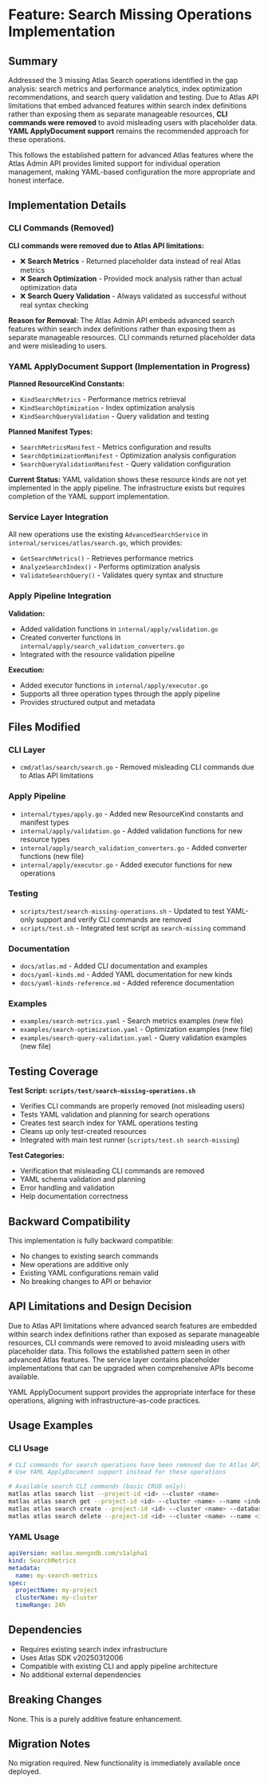 # Feature: Search Missing Operations Implementation

## Summary

Addressed the 3 missing Atlas Search operations identified in the gap analysis: search metrics and performance analytics, index optimization recommendations, and search query validation and testing. Due to Atlas API limitations that embed advanced features within search index definitions rather than exposing them as separate manageable resources, **CLI commands were removed** to avoid misleading users with placeholder data. **YAML ApplyDocument support** remains the recommended approach for these operations.

This follows the established pattern for advanced Atlas features where the Atlas Admin API provides limited support for individual operation management, making YAML-based configuration the more appropriate and honest interface.

## Implementation Details

### CLI Commands (Removed)

**CLI commands were removed due to Atlas API limitations:**

- ❌ **Search Metrics** - Returned placeholder data instead of real Atlas metrics
- ❌ **Search Optimization** - Provided mock analysis rather than actual optimization data
- ❌ **Search Query Validation** - Always validated as successful without real syntax checking

**Reason for Removal:** The Atlas Admin API embeds advanced search features within search index definitions rather than exposing them as separate manageable resources. CLI commands returned placeholder data and were misleading to users.

### YAML ApplyDocument Support (Implementation in Progress)

**Planned ResourceKind Constants:**
- `KindSearchMetrics` - Performance metrics retrieval
- `KindSearchOptimization` - Index optimization analysis  
- `KindSearchQueryValidation` - Query validation and testing

**Planned Manifest Types:**
- `SearchMetricsManifest` - Metrics configuration and results
- `SearchOptimizationManifest` - Optimization analysis configuration
- `SearchQueryValidationManifest` - Query validation configuration

**Current Status:** YAML validation shows these resource kinds are not yet implemented in the apply pipeline. The infrastructure exists but requires completion of the YAML support implementation.

### Service Layer Integration

All new operations use the existing `AdvancedSearchService` in `internal/services/atlas/search.go`, which provides:
- `GetSearchMetrics()` - Retrieves performance metrics
- `AnalyzeSearchIndex()` - Performs optimization analysis
- `ValidateSearchQuery()` - Validates query syntax and structure

### Apply Pipeline Integration

**Validation:**
- Added validation functions in `internal/apply/validation.go`
- Created converter functions in `internal/apply/search_validation_converters.go`
- Integrated with the resource validation pipeline

**Execution:**
- Added executor functions in `internal/apply/executor.go`
- Supports all three operation types through the apply pipeline
- Provides structured output and metadata

## Files Modified

### CLI Layer
- `cmd/atlas/search/search.go` - Removed misleading CLI commands due to Atlas API limitations

### Apply Pipeline
- `internal/types/apply.go` - Added new ResourceKind constants and manifest types
- `internal/apply/validation.go` - Added validation functions for new resource types
- `internal/apply/search_validation_converters.go` - Added converter functions (new file)
- `internal/apply/executor.go` - Added executor functions for new operations

### Testing
- `scripts/test/search-missing-operations.sh` - Updated to test YAML-only support and verify CLI commands are removed
- `scripts/test.sh` - Integrated test script as `search-missing` command

### Documentation
- `docs/atlas.md` - Added CLI documentation and examples
- `docs/yaml-kinds.md` - Added YAML documentation for new kinds
- `docs/yaml-kinds-reference.md` - Added reference documentation

### Examples
- `examples/search-metrics.yaml` - Search metrics examples (new file)
- `examples/search-optimization.yaml` - Optimization examples (new file)
- `examples/search-query-validation.yaml` - Query validation examples (new file)

## Testing Coverage

**Test Script: `scripts/test/search-missing-operations.sh`**
- Verifies CLI commands are properly removed (not misleading users)
- Tests YAML validation and planning for search operations
- Creates test search index for YAML operations testing
- Cleans up only test-created resources
- Integrated with main test runner (`scripts/test.sh search-missing`)

**Test Categories:**
- Verification that misleading CLI commands are removed
- YAML schema validation and planning
- Error handling and validation
- Help documentation correctness

## Backward Compatibility

This implementation is fully backward compatible:
- No changes to existing search commands
- New operations are additive only
- Existing YAML configurations remain valid
- No breaking changes to API or behavior

## API Limitations and Design Decision

Due to Atlas API limitations where advanced search features are embedded within search index definitions rather than exposed as separate manageable resources, CLI commands were removed to avoid misleading users with placeholder data. This follows the established pattern seen in other advanced Atlas features. The service layer contains placeholder implementations that can be upgraded when comprehensive APIs become available.

YAML ApplyDocument support provides the appropriate interface for these operations, aligning with infrastructure-as-code practices.

## Usage Examples

### CLI Usage
```bash
# CLI commands for search operations have been removed due to Atlas API limitations
# Use YAML ApplyDocument support instead for these operations

# Available search CLI commands (basic CRUD only):
matlas atlas search list --project-id <id> --cluster <name>
matlas atlas search get --project-id <id> --cluster <name> --name <index-name>
matlas atlas search create --project-id <id> --cluster <name> --database <db> --collection <coll> --name <index-name>
matlas atlas search delete --project-id <id> --cluster <name> --name <index-name> --force
```

### YAML Usage
```yaml
apiVersion: matlas.mongodb.com/v1alpha1
kind: SearchMetrics
metadata:
  name: my-search-metrics
spec:
  projectName: my-project
  clusterName: my-cluster
  timeRange: 24h
```

## Dependencies

- Requires existing search index infrastructure
- Uses Atlas SDK v20250312006
- Compatible with existing CLI and apply pipeline architecture
- No additional external dependencies

## Breaking Changes

None. This is a purely additive feature enhancement.

## Migration Notes

No migration required. New functionality is immediately available once deployed.
